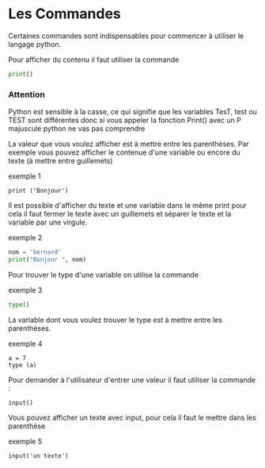 # Les Commandes

Certaines commandes sont indispensables pour commencer à utiliser le langage python.

Pour afficher du contenu il faut utiliser la commande 

````Python
print()
````

### Attention
Python est sensible à la casse, ce qui signifie que les variables TesT, test ou TEST sont différentes donc si vous appeler la fonction Print() avec un P majuscule python ne vas pas comprendre 

La valeur que vous voulez afficher est à mettre entre les parenthèses. 
Par exemple vous pouvez afficher le contenue d'une variable ou encore du texte (à mettre entre guillemets) 

exemple 1 

````
print ('Bonjour')
````

Il est possible d'afficher du texte et une variable dans le même print pour cela il faut fermer le texte avec un guillemets et séparer le texte et la variable par une virgule.

exemple 2

````Python
nom = 'bernard'
print("Bonjour ", nom)
````

Pour trouver le type d'une variable on utilise la commande 

exemple 3

````Python
type()
````

La variable dont vous voulez trouver le type est à mettre entre les parenthèses. 

exemple 4

````
a = 7
type (a)
````

Pour demander à l'utilisateur d'entrer une valeur il faut utiliser la commande :

````
input()
````
Vous pouvez afficher un texte avec input, pour cela il faut le mettre dans les parenthèse

exemple 5
````
input('un texte')
````


